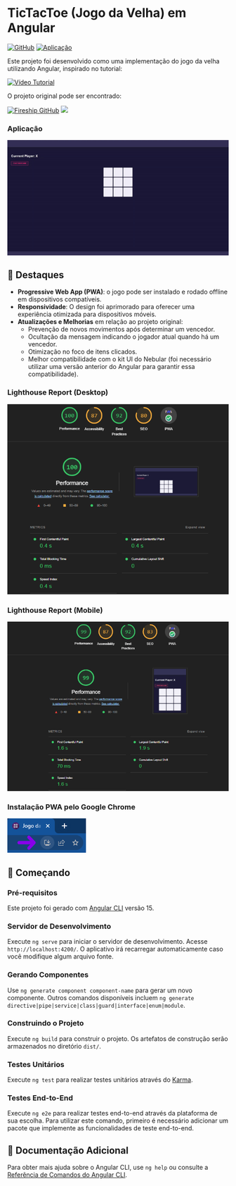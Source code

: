 # TicTacToe (Jogo da Velha) em Angular
[![GitHub](https://img.shields.io/badge/Visite-Meu%20Perfil-0891B2?style=flat-square&logo=github)](https://github.com/Tgentil) [![Aplicação](https://img.shields.io/badge/Aplicação-TicTacToe-FF4500?style=flat-square)](https://tic-tac-toe-tg-ng.web.app/)

Este projeto foi desenvolvido como uma implementação do jogo da velha utilizando Angular, inspirado no tutorial:

 [![Vídeo Tutorial](https://img.shields.io/badge/Assista%20o%20tutorial-Youtube-FF0000?style=flat-square&logo=youtube)](https://www.youtube.com/watch?v=G0bBLvWXBvc&list=PL0vfts4VzfNjsTV_6i9a9iczMnthWqHzM&index=12)


O projeto original pode ser encontrado:

[![Fireship GitHub](https://img.shields.io/badge/Repositório%20Original-Fireship-FF4500?style=flat-square)](https://github.com/fireship-io/angular-tic-tac-toe)
<img src="https://avatars.githubusercontent.com/u/46283609?s=200&v=4" width="20">

### Aplicação

![Aplicação funcionando](./src/assets/vids/app.gif )

## 🌟 Destaques

- **Progressive Web App (PWA)**: o jogo pode ser instalado e rodado offline em dispositivos compatíveis.
- **Responsividade**: O design foi aprimorado para oferecer uma experiência otimizada para dispositivos móveis.
- **Atualizações e Melhorias** em relação ao projeto original:
  - Prevenção de novos movimentos após determinar um vencedor.
  - Ocultação da mensagem indicando o jogador atual quando há um vencedor.
  - Otimização no foco de itens clicados.
  - Melhor compatibilidade com o kit UI do Nebular (foi necessário utilizar uma versão anterior do Angular para garantir essa compatibilidade).

### Lighthouse Report (Desktop)

![Lighthouse Desktop](./src/assets/img/desktop.png)

### Lighthouse Report (Mobile)

![Lighthouse Mobile](./src/assets/img/mobile.png)

### Instalação PWA pelo Google Chrome

![Instalação PWA](./src/assets/img/download.png )

## 🚀 Começando

### Pré-requisitos

Este projeto foi gerado com [Angular CLI](https://github.com/angular/angular-cli) versão 15. 

### Servidor de Desenvolvimento

Execute `ng serve` para iniciar o servidor de desenvolvimento. Acesse `http://localhost:4200/`. O aplicativo irá recarregar automaticamente caso você modifique algum arquivo fonte.

### Gerando Componentes

Use `ng generate component component-name` para gerar um novo componente. Outros comandos disponíveis incluem `ng generate directive|pipe|service|class|guard|interface|enum|module`.

### Construindo o Projeto

Execute `ng build` para construir o projeto. Os artefatos de construção serão armazenados no diretório `dist/`.

### Testes Unitários

Execute `ng test` para realizar testes unitários através do [Karma](https://karma-runner.github.io).

### Testes End-to-End

Execute `ng e2e` para realizar testes end-to-end através da plataforma de sua escolha. Para utilizar este comando, primeiro é necessário adicionar um pacote que implemente as funcionalidades de teste end-to-end.

## 📖 Documentação Adicional

Para obter mais ajuda sobre o Angular CLI, use `ng help` ou consulte a [Referência de Comandos do Angular CLI](https://angular.io/cli).
